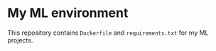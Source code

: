 # My ML environment

This repository contains `Dockerfile` and `requirements.txt` for my ML projects.

